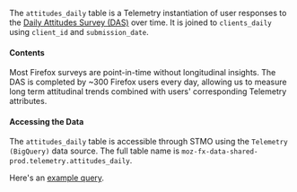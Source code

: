 The `attitudes_daily` table is a Telemetry instantiation of user responses to the [Daily Attitudes Survey (DAS)](https://qsurvey.mozilla.com/collab/daily-attitude-survey) over time. 
It is joined to `clients_daily` using `client_id` and `submission_date`.

#### Contents

Most Firefox surveys are point-in-time without longitudinal insights.
The DAS is completed by ~300 Firefox users every day, allowing us to measure long term attitudinal trends combined with users' corresponding Telemetry attributes.

#### Accessing the Data

The `attitudes_daily` table is accessible through STMO using the
`Telemetry (BigQuery)` data source.
The full table name is `moz-fx-data-shared-prod.telemetry.attitudes_daily`.

Here's an [example query](https://sql.telemetry.mozilla.org/queries/63937/source#163424).
